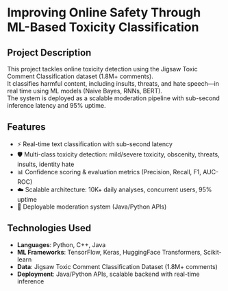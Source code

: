 # Improving Online Safety Through ML-Based Toxicity Classification

## Project Description  
This project tackles online toxicity detection using the Jigsaw Toxic Comment Classification dataset (1.8M+ comments).  
It classifies harmful content, including insults, threats, and hate speech—in real time using ML models (Naive Bayes, RNNs, BERT).  
The system is deployed as a scalable moderation pipeline with sub-second inference latency and 95% uptime.  

## Features  
- ⚡ Real-time text classification with sub-second latency  
- 🛡 Multi-class toxicity detection: mild/severe toxicity, obscenity, threats, insults, identity hate  
- 📊 Confidence scoring & evaluation metrics (Precision, Recall, F1, AUC-ROC)  
- ☁️ Scalable architecture: 10K+ daily analyses, concurrent users, 95% uptime 
- 🔧 Deployable moderation system (Java/Python APIs)    

## Technologies Used  
- **Languages**: Python, C++, Java  
- **ML Frameworks**: TensorFlow, Keras, HuggingFace Transformers, Scikit-learn  
- **Data**: Jigsaw Toxic Comment Classification Dataset (1.8M+ comments)  
- **Deployment**: Java/Python APIs, scalable backend with real-time inference  
